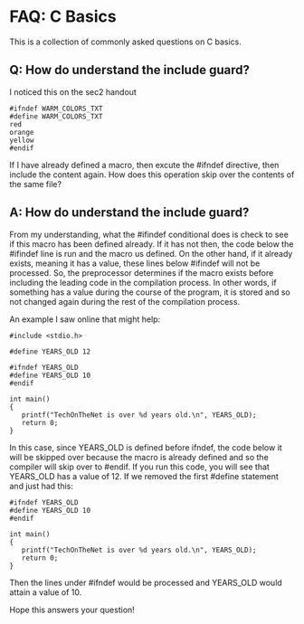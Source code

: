 FAQ: C Basics
==========================================================================

This is a collection of commonly asked questions on C basics.

Q: How do understand the include guard?
--------------------------------------------------------------------------
I noticed this on the sec2 handout

```
#ifndef WARM_COLORS_TXT
#define WARM_COLORS_TXT
red
orange
yellow
#endif
```

If I have already defined a macro, then excute the  #ifndef  directive,
then include the content again. How does this operation skip over the
contents of the same file?

A: How do understand the include guard?
--------------------------------------------------------------------------

From my understanding, what the #ifindef conditional does is check to see
if this macro has been defined already. If it has not then, the code below
the #ifindef line is run and the macro us defined. On the other hand, if it
already exists, meaning it has a value, these lines below #ifindef will not
be processed. So, the preprocessor determines if the macro exists before
including the leading code in the compilation process. In other words, if
something has a value during the course of the program, it is stored and so
not changed again during the rest of the compilation process.

An example I saw online that might help:

```
#include <stdio.h>

#define YEARS_OLD 12

#ifndef YEARS_OLD
#define YEARS_OLD 10
#endif

int main()
{
   printf("TechOnTheNet is over %d years old.\n", YEARS_OLD);
   return 0;
}
```

In this case, since YEARS_OLD is defined before ifndef, the code below it
will be skipped over because the macro is already defined and so the
compiler will skip over to #endif. If you run this code, you will see that
YEARS_OLD has a value of 12. If we removed the first #define statement and
just had this:

```
#ifndef YEARS_OLD
#define YEARS_OLD 10
#endif

int main()
{
   printf("TechOnTheNet is over %d years old.\n", YEARS_OLD);
   return 0;
}
```

Then the lines under #ifndef would be processed and YEARS_OLD would attain
a value of 10.

Hope this answers your question!


